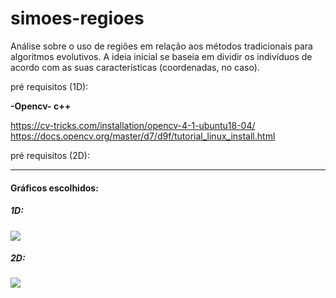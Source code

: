 # simoes-regioes

Análise sobre o uso de regiões em relação aos métodos tradicionais para algoritmos evolutivos. A ideia inicial se baseia em dividir os indivíduos de acordo com as suas características (coordenadas, no caso).

pré requisitos (1D):

  **-Opencv- c++** 
 
   https://cv-tricks.com/installation/opencv-4-1-ubuntu18-04/                                                                 
   https://docs.opencv.org/master/d7/d9f/tutorial_linux_install.html


pré requisitos (2D):
  


-----
#### Gráficos escolhidos:

##### 1D:

![](https://github.com/GSoaresgama/simoes-regioes/blob/master/1D/grapthic.png?raw=true)



##### 2D:
![](https://github.com/GSoaresgama/simoes-regioes/blob/master/2D/grapthic.png?raw=true)
